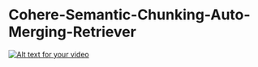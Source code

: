 # Cohere-Semantic-Chunking-Auto-Merging-Retriever

[![Alt text for your video](![image](https://github.com/PruthvirajChavan98/Cohere-Semantic-Chunking-Auto-Merging-Retriever/assets/163651633/b4f1b214-db82-4ff9-994d-967728ebe71a)
)](https://youtu.be/XlpT5FCNhEc)
